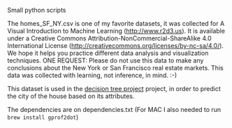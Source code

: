 Small python scripts

The homes_SF_NY.csv is one of my favorite datasets, it was collected for A Visual Introduction to Machine Learning (http://www.r2d3.us). It is available under a Creative Commons Attribution-NonCommercial-ShareAlike 4.0 International License (http://creativecommons.org/licenses/by-nc-sa/4.0/).  We hope it helps you practice different data analysis and visualization techniques. ONE REQUEST: Please do not use this data to make any conclusions about the New York or San Francisco real estate markets. This data was collected with learning, not inference, in mind. :-)

This dataset is used in the [decision tree project](https://github.com/fernandodr19/python/blob/master/mining/decisionTree.py) project, in order to predict the city of the house based on its attributes.

The dependencies are on dependencies.txt
(For MAC I also needed to run ``brew install gprof2dot``)


